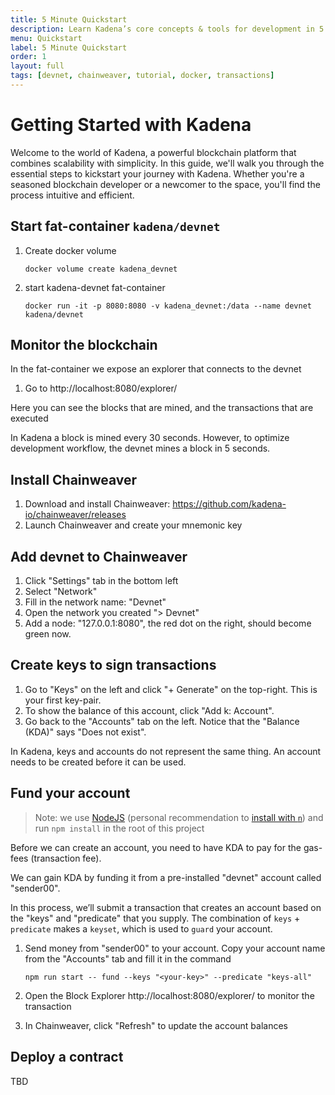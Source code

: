 ```yaml
---
title: 5 Minute Quickstart
description: Learn Kadena’s core concepts & tools for development in 5 minutes
menu: Quickstart
label: 5 Minute Quickstart
order: 1
layout: full
tags: [devnet, chainweaver, tutorial, docker, transactions]
---
```


# Getting Started with Kadena

Welcome to the world of Kadena, a powerful blockchain platform that combines
scalability with simplicity. In this guide, we'll walk you through the essential
steps to kickstart your journey with Kadena. Whether you're a seasoned
blockchain developer or a newcomer to the space, you'll find the process
intuitive and efficient.

## Start fat-container `kadena/devnet`

1. Create docker volume

   ```shell
   docker volume create kadena_devnet
   ```

2. start kadena-devnet fat-container

   ```shell
   docker run -it -p 8080:8080 -v kadena_devnet:/data --name devnet kadena/devnet
   ```

## Monitor the blockchain

In the fat-container we expose an explorer that connects to the devnet

1. Go to http://localhost:8080/explorer/

Here you can see the blocks that are mined, and the transactions that are
executed

In Kadena a block is mined every 30 seconds. However, to optimize development
workflow, the devnet mines a block in 5 seconds.

## Install Chainweaver

1. Download and install Chainweaver:
   https://github.com/kadena-io/chainweaver/releases
2. Launch Chainweaver and create your mnemonic key

## Add devnet to Chainweaver

1. Click "Settings" tab in the bottom left
2. Select "Network"
3. Fill in the network name: "Devnet"
4. Open the network you created "> Devnet"
5. Add a node: "127.0.0.1:8080", the red dot on the right, should become green
   now.

## Create keys to sign transactions

1. Go to "Keys" on the left and click "+ Generate" on the top-right. This is
   your first key-pair.
2. To show the balance of this account, click "Add k: Account".
3. Go back to the "Accounts" tab on the left. Notice that the "Balance (KDA)"
   says "Does not exist".

In Kadena, keys and accounts do not represent the same thing. An account needs
to be created before it can be used.

## Fund your account

> Note: we use [NodeJS](https://nodejs.dev/en/learn/how-to-install-nodejs/)
> (personal recommendation to
> [install with `n`](https://github.com/tj/n#readme)) and run `npm install` in
> the root of this project

Before we can create an account, you need to have KDA to pay for the gas-fees
(transaction fee).

We can gain KDA by funding it from a pre-installed "devnet" account called
"sender00".

In this process, we’ll submit a transaction that creates an account based on the
"keys" and "predicate" that you supply. The combination of `keys` + `predicate`
makes a `keyset`, which is used to `guard` your account.

1. Send money from "sender00" to your account. Copy your account name from the
   "Accounts" tab and fill it in the command

   ```shell
   npm run start -- fund --keys "<your-key>" --predicate "keys-all"
   ```

1. Open the Block Explorer http://localhost:8080/explorer/ to monitor the
   transaction
2. In Chainweaver, click "Refresh" to update the account balances

## Deploy a contract

TBD
